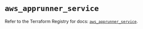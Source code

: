 # `aws_apprunner_service`

Refer to the Terraform Registry for docs: [`aws_apprunner_service`](https://registry.terraform.io/providers/hashicorp/aws/5.49.0/docs/resources/apprunner_service).
